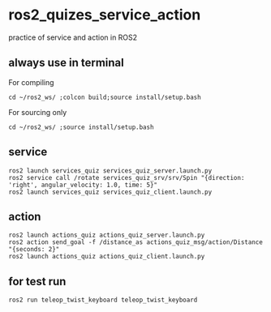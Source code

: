 # ros2_quizes_service_action
practice of service and action in ROS2

## always use in terminal
For compiling
```
cd ~/ros2_ws/ ;colcon build;source install/setup.bash
```
For sourcing only
```
cd ~/ros2_ws/ ;source install/setup.bash
```

## service
```
ros2 launch services_quiz services_quiz_server.launch.py
ros2 service call /rotate services_quiz_srv/srv/Spin "{direction: 'right', angular_velocity: 1.0, time: 5}"
ros2 launch services_quiz services_quiz_client.launch.py
```

## action
```
ros2 launch actions_quiz actions_quiz_server.launch.py
ros2 action send_goal -f /distance_as actions_quiz_msg/action/Distance "{seconds: 2}"
ros2 launch actions_quiz actions_quiz_client.launch.py
```

## for test run
```
ros2 run teleop_twist_keyboard teleop_twist_keyboard
```
